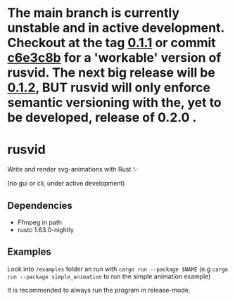 # The main branch is currently unstable and in active development. Checkout at the tag [0.1.1](https://github.com/LetsMelon/rusvid/tree/0.1.1) or commit [c6e3c8b](https://github.com/LetsMelon/rusvid/tree/c6e3c8b8b8692c87830411b2a3ea532c4d6f7827) for a 'workable' version of rusvid. The next big release will be [0.1.2](https://github.com/LetsMelon/rusvid/pulls?q=is%3Apr+milestone%3Av0.1.2), BUT rusvid will only enforce semantic versioning with the, yet to be developed, release of 0.2.0 .

# rusvid

Write and render svg-animations with Rust ✨

(no gui or cli, under active development)

## Dependencies

- Ffmpeg in path
- rustc 1.63.0-nightly

## Examples

Look into `/examples` folder an run with `cargo run --package $NAME` (e.g `cargo run --package simple_animation` to run the simple animation example)

It is recommended to always run the program in release-mode.
